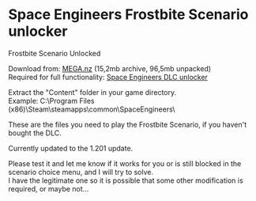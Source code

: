 # Space Engineers Frostbite Scenario unlocker
Frostbite Scenario Unlocked

Download from: [MEGA.nz](https://mega.nz/file/3YpzVAgS#mdrQ2Y8Hrh24-sT_ytH38km8kekBj7PByU36CZKIrSw) (15,2mb archive, 96,5mb unpacked)  
Required for full functionality: [Space Engineers DLC unlocker](https://github.com/Lamer87/Space_Engineers_DLC_unlocker)  

Extract the "Content" folder in your game directory.  
Example: C:\Program Files (x86)\Steam\steamapps\common\SpaceEngineers\

These are the files you need to play the Frostbite Scenario, if you haven't bought the DLC.  

Currently updated to the 1.201 update.

Please test it and let me know if it works for you or is still blocked in the scenario choice menu, and I will try to solve.  
I have the legitimate one so it is possible that some other modification is required, or maybe not...
